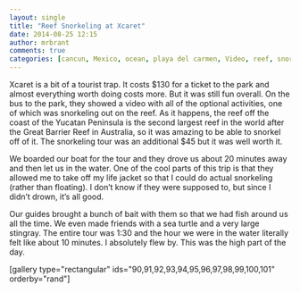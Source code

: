 ```yaml
---
layout: single
title: "Reef Snorkeling at Xcaret"
date: 2014-08-25 12:15
author: mrbrant
comments: true
categories: [cancun, Mexico, ocean, playa del carmen, Video, reef, snorkel, snorkeling, The Americas, xcaret]
---
```

Xcaret is a bit of a tourist trap. It costs $130 for a ticket to the park and almost everything worth doing costs more. But it was still fun overall. On the bus to the park, they showed a video with all of the optional activities, one of which was snorkeling out on the reef. As it happens, the reef off the coast of the Yucatan Peninsula is the second largest reef in the world after the Great Barrier Reef in Australia, so it was amazing to be able to snorkel off of it. The snorkeling tour was an additional $45 but it was well worth it.

We boarded our boat for the tour and they drove us about 20 minutes away and then let us in the water. One of the cool parts of this trip is that they allowed me to take off my life jacket so that I could do actual snorkeling (rather than floating). I don’t know if they were supposed to, but since I didn’t drown, it’s all good. 

Our guides brought a bunch of bait with them so that we had fish around us all the time. We even made friends with a sea turtle and a very large stingray. The entire tour was 1:30 and the hour we were in the water literally felt like about 10 minutes. I absolutely flew by. This was the high part of the day.

[gallery type="rectangular" ids="90,91,92,93,94,95,96,97,98,99,100,101" orderby="rand"]
